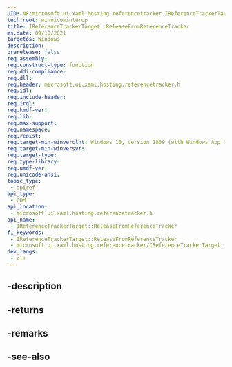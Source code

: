 ```yaml
---
UID: NF:microsoft.ui.xaml.hosting.referencetracker.IReferenceTrackerTarget.ReleaseFromReferenceTracker
tech.root: winuicominterop
title: IReferenceTrackerTarget::ReleaseFromReferenceTracker
ms.date: 09/10/2021
targetos: Windows
description: 
prerelease: false
req.assembly: 
req.construct-type: function
req.ddi-compliance: 
req.dll: 
req.header: microsoft.ui.xaml.hosting.referencetracker.h
req.idl: 
req.include-header: 
req.irql: 
req.kmdf-ver: 
req.lib: 
req.max-support: 
req.namespace: 
req.redist: 
req.target-min-winverclnt: Windows 10, version 1809 (with Windows App SDK 0.5 or later)
req.target-min-winversvr: 
req.target-type: 
req.type-library: 
req.umdf-ver: 
req.unicode-ansi: 
topic_type:
 - apiref
api_type:
 - COM
api_location:
 - microsoft.ui.xaml.hosting.referencetracker.h
api_name:
 - IReferenceTrackerTarget::ReleaseFromReferenceTracker
f1_keywords:
 - IReferenceTrackerTarget::ReleaseFromReferenceTracker
 - microsoft.ui.xaml.hosting.referencetracker/IReferenceTrackerTarget::ReleaseFromReferenceTracker
dev_langs:
 - c++
---
```


## -description

## -returns

## -remarks

## -see-also


